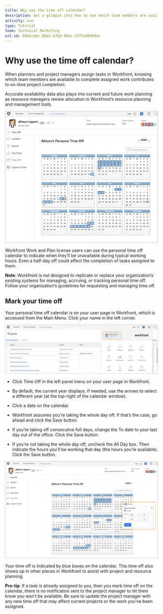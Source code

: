 ```yaml
---
title: Why use the time off calendar?
description: Get a glimpse into how to see which team members are available to complete assigned work and who isn't.
activity: use
type: Tutorial
team: Technical Marketing
exl-id: 00b1ce6c-80a1-47b0-9b4c-33f5348994ec
---
```

# Why use the time off calendar?

When planners and project managers assign tasks in Workfront, knowing which team members are available to complete assigned work contributes to on-time project completion.

Accurate availability data also plays into current and future work planning as resource managers review allocation in Workfront’s resource planning and management tools.

![pto calendar](assets/pto_01.png)

Workfront Work and Plan license users can use the personal time off calendar to indicate when they’ll be unavailable during typical working hours. Even a half-day off could affect the completion of tasks assigned to them.

**Note**: Workfront is not designed to replicate or replace your organization’s existing systems for managing, accruing, or tracking personal time off. Follow your organization’s guidelines for requesting and managing time off.


## Mark your time off

Your personal time off calendar is on your user page in Workfront, which is accessed from the Main Menu. Click your name in the left corner.

![user name in main menu](assets/pto_02.png)

* Click Time Off in the left panel menu on your user page in Workfront.

* By default, the current year displays. If needed, use the arrows to select a different year (at the top-right of the calendar window).

* Click a date on the calendar.

* Workfront assumes you’re taking the whole day off. If that’s the case, go ahead and click the Save button.

* If you’re taking off consecutive full days, change the To date to your last day out of the office. Click the Save button.

* If you’re not taking the whole day off, uncheck the All Day box. Then indicate the hours you’ll be working that day (the hours you’re available). Click the Save button.

![mark time off in personal calendar](assets/pto_03.png)

Your time off is indicated by blue boxes on the calendar. This time off also shows up in other places in Workfront to assist with project and resource planning.

**Pro-tip**: If a task is already assigned to you, then you mark time off on the calendar, there is no notification sent to the project manager to let them know you won’t be available. Be sure to update the project manager with any new time off that may affect current projects or the work you’ve been assigned.
